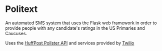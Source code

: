 # Politext

An automated SMS system that uses the Flask web framework in order to provide people with any candidate's ratings in the US Primaries and Caucuses.

Uses the [HuffPost Pollster API](http://elections.huffingtonpost.com/pollster/api "Pollster API") and services provided by [Twilio](http://twilio.com "Twilio")
